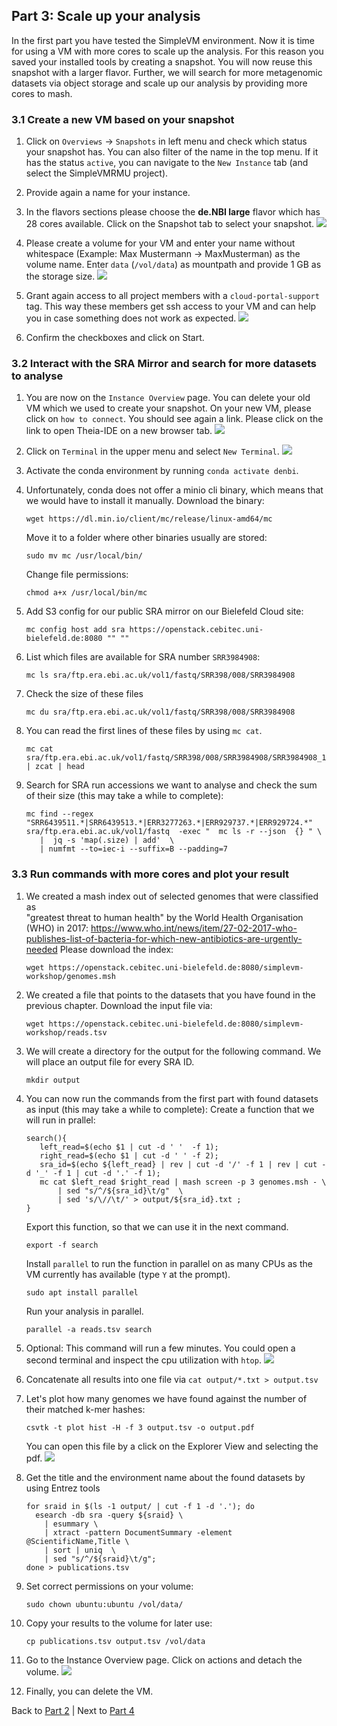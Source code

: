## Part 3: Scale up your analysis

In the first part you have tested the SimpleVM environment. Now it is time
for using a VM with more cores to scale up the analysis. For this reason you 
saved your installed tools by creating a snapshot. You will now reuse
this snapshot with a larger flavor.
Further, we will search for more metagenomic datasets via object storage
and scale up our analysis by providing more cores to mash.

### 3.1 Create a new VM based on your snapshot

1. Click on `Overviews` -> `Snapshots` in left menu and check which status
   your snapshot has. You can also filter of the name in the top menu. 
   If it has the status `active`, you can 
   navigate to the `New Instance` tab (and select the SimpleVMRMU project).

2. Provide again a name for your instance.
3. In the flavors sections please choose the **de.NBI large** flavor which has 28 cores available. 
   Click on the Snapshot tab to select your snapshot.
   ![](figures/startsnap.png)

4. Please create a volume for your VM and enter your name without whitespace 
   (Example: Max Mustermann -> MaxMusterman) as the volume name. 
   Enter `data` (`/vol/data`) as mountpath and provide 1 GB as the storage size.
   ![](figures/createVolume.png)

5. Grant again access to all project members with a `cloud-portal-support` tag.
   This way these members get ssh access to your VM and can help you in case
   something does not work as expected.
   ![](figures/grantAccess.png)

6. Confirm the checkboxes and click on Start.

### 3.2 Interact with the SRA Mirror and search for more datasets to analyse

1. You are now on the `Instance Overview` page. You can delete your old VM which
   we used to create your snapshot. On your new VM, please click on `how to connect`.
   You should see again a link. Please click on the link to open Theia-IDE on a new
   browser tab.
   ![](figures/howtoconnect.png)

2. Click on `Terminal` in the upper menu and select `New Terminal`.
   ![](figures/terminal.png)

3. Activate the conda environment by running `conda activate denbi`.

4. Unfortunately, conda does not offer a minio cli binary,
   which means that we would have to install it manually.
   Download the binary:
   ```
   wget https://dl.min.io/client/mc/release/linux-amd64/mc
   ```
   Move it to a folder where other binaries usually are stored:
   ```
   sudo mv mc /usr/local/bin/
   ```
   Change file permissions:
   ```
   chmod a+x /usr/local/bin/mc
   ```

5. Add S3 config for our public SRA mirror on our Bielefeld Cloud site:
   ```
   mc config host add sra https://openstack.cebitec.uni-bielefeld.de:8080 "" ""
   ```

6. List which files are available for SRA number `SRR3984908`:
   ```
   mc ls sra/ftp.era.ebi.ac.uk/vol1/fastq/SRR398/008/SRR3984908
   ```

7. Check the size of these files
   ```
   mc du sra/ftp.era.ebi.ac.uk/vol1/fastq/SRR398/008/SRR3984908
   ```

8. You can read the first lines of these files by using `mc cat`.
   ```
   mc cat sra/ftp.era.ebi.ac.uk/vol1/fastq/SRR398/008/SRR3984908/SRR3984908_1.fastq.gz | zcat | head
   ```

9. Search for SRA run accessions we want to analyse and check the sum of their size
   (this may take a while to complete):
   ```
   mc find --regex "SRR6439511.*|SRR6439513.*|ERR3277263.*|ERR929737.*|ERR929724.*"  sra/ftp.era.ebi.ac.uk/vol1/fastq  -exec "  mc ls -r --json  {} " \
      |  jq -s 'map(.size) | add'  \
      | numfmt --to=iec-i --suffix=B --padding=7
   ```

### 3.3 Run commands with more cores and plot your result

1. We created a mash index out of selected genomes that were classified as  
   "greatest threat to human health" by the World Health Organisation (WHO)
   in 2017: https://www.who.int/news/item/27-02-2017-who-publishes-list-of-bacteria-for-which-new-antibiotics-are-urgently-needed 
   Please download the index:
   ```
   wget https://openstack.cebitec.uni-bielefeld.de:8080/simplevm-workshop/genomes.msh
   ```

2. We created a file that points to the datasets that you have found in the previous chapter.
   Download the input file via:
   ```
   wget https://openstack.cebitec.uni-bielefeld.de:8080/simplevm-workshop/reads.tsv
   ```

3. We will create a directory for the output for the following command. We will place an output
   file for every SRA ID.
   ```
   mkdir output
   ```

4. You can now run the commands from the first part with found datasets as input (this may take a while to complete):
   Create a function that we will run in prallel:
   ```
   search(){ 
      left_read=$(echo $1 | cut -d ' '  -f 1);  
      right_read=$(echo $1 | cut -d ' ' -f 2); 
      sra_id=$(echo ${left_read} | rev | cut -d '/' -f 1 | rev | cut -d '_' -f 1 | cut -d '.' -f 1);
      mc cat $left_read $right_read | mash screen -p 3 genomes.msh - \
          | sed "s/^/${sra_id}\t/g"  \
          | sed 's/\//\t/' > output/${sra_id}.txt ;
   }
   ```
   Export this function, so that we can use it in the next command.
   ```
   export -f search
   ```
   Install `parallel` to run the function in parallel on as many CPUs as the VM currently has available (type `Y` at the prompt).
   ```
   sudo apt install parallel
   ```
   Run your analysis in parallel.
   ```
   parallel -a reads.tsv search
   ```
5. Optional: This command will run a few minutes. You could open a second terminal
   and inspect the cpu utilization with `htop`.
   ![](figures/htop.png)

6. Concatenate all results into one file via `cat output/*.txt > output.tsv`

7. Let's plot how many genomes we have found against the number of their matched k-mer hashes:
   ```
   csvtk -t plot hist -H -f 3 output.tsv -o output.pdf
   ```
   You can open this file by a click on the Explorer View and selecting the pdf. 
   ![](figures/openpdf.png)

8. Get the title and the environment name about the found datasets by using Entrez tools
   ```
   for sraid in $(ls -1 output/ | cut -f 1 -d '.'); do  
     esearch -db sra -query ${sraid} \
       | esummary \
       | xtract -pattern DocumentSummary -element @ScientificName,Title \
       | sort | uniq  \
       | sed "s/^/${sraid}\t/g"; 
   done > publications.tsv
   ```

9. Set correct permissions on your volume:
   ```
   sudo chown ubuntu:ubuntu /vol/data/
   ```

10. Copy your results to the volume for later use:
    ```
    cp publications.tsv output.tsv /vol/data
    ```

11. Go to the Instance Overview page. Click on actions and detach the volume.
    ![](figures/detachvolume.png)

12. Finally, you can delete the VM.

Back to [Part 2](part2.md) | Next to [Part 4](part4.md)
